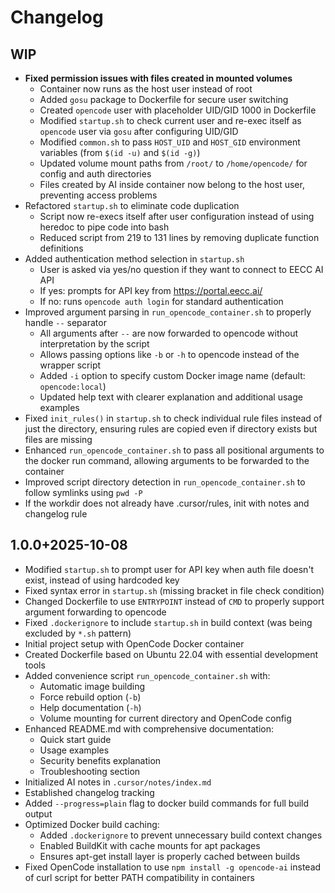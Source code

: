 # Changelog

## WIP

- **Fixed permission issues with files created in mounted volumes**
  - Container now runs as the host user instead of root
  - Added `gosu` package to Dockerfile for secure user switching
  - Created `opencode` user with placeholder UID/GID 1000 in Dockerfile
  - Modified `startup.sh` to check current user and re-exec itself as `opencode` user via `gosu` after configuring UID/GID
  - Modified `common.sh` to pass `HOST_UID` and `HOST_GID` environment variables (from `$(id -u)` and `$(id -g)`)
  - Updated volume mount paths from `/root/` to `/home/opencode/` for config and auth directories
  - Files created by AI inside container now belong to the host user, preventing access problems
- Refactored `startup.sh` to eliminate code duplication
  - Script now re-execs itself after user configuration instead of using heredoc to pipe code into bash
  - Reduced script from 219 to 131 lines by removing duplicate function definitions
- Added authentication method selection in `startup.sh`
  - User is asked via yes/no question if they want to connect to EECC AI API
  - If yes: prompts for API key from https://portal.eecc.ai/
  - If no: runs `opencode auth login` for standard authentication
- Improved argument parsing in `run_opencode_container.sh` to properly handle `--` separator
  - All arguments after `--` are now forwarded to opencode without interpretation by the script
  - Allows passing options like `-b` or `-h` to opencode instead of the wrapper script
  - Added `-i` option to specify custom Docker image name (default: `opencode:local`)
  - Updated help text with clearer explanation and additional usage examples
- Fixed `init_rules()` in `startup.sh` to check individual rule files instead of just the directory, ensuring rules are copied even if directory exists but files are missing
- Enhanced `run_opencode_container.sh` to pass all positional arguments to the docker run command, allowing arguments to be forwarded to the container
- Improved script directory detection in `run_opencode_container.sh` to follow symlinks using `pwd -P`
- If the workdir does not already have .cursor/rules, init with notes and changelog rule

## 1.0.0+2025-10-08

- Modified `startup.sh` to prompt user for API key when auth file doesn't exist, instead of using hardcoded key
- Fixed syntax error in `startup.sh` (missing bracket in file check condition)
- Changed Dockerfile to use `ENTRYPOINT` instead of `CMD` to properly support argument forwarding to opencode
- Fixed `.dockerignore` to include `startup.sh` in build context (was being excluded by `*.sh` pattern)
- Initial project setup with OpenCode Docker container
- Created Dockerfile based on Ubuntu 22.04 with essential development tools
- Added convenience script `run_opencode_container.sh` with:
  - Automatic image building
  - Force rebuild option (`-b`)
  - Help documentation (`-h`)
  - Volume mounting for current directory and OpenCode config
- Enhanced README.md with comprehensive documentation:
  - Quick start guide
  - Usage examples
  - Security benefits explanation
  - Troubleshooting section
- Initialized AI notes in `.cursor/notes/index.md`
- Established changelog tracking
- Added `--progress=plain` flag to docker build commands for full build output
- Optimized Docker build caching:
  - Added `.dockerignore` to prevent unnecessary build context changes
  - Enabled BuildKit with cache mounts for apt packages
  - Ensures apt-get install layer is properly cached between builds
- Fixed OpenCode installation to use `npm install -g opencode-ai` instead of curl script for better PATH compatibility in containers

